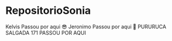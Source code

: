 # RepositorioSonia
Kelvis Passou por aqui :sunglasses:
Jeronimo Passou por aqui :rocket:
PURURUCA SALGADA 171 PASSOU POR AQUI
